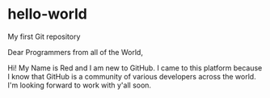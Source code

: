 # hello-world
My first Git repository

Dear Programmers from all of the World,

Hi! My Name is Red and I am new to GitHub. I came to this platform because I know that GitHub is a community of various developers across the world. I'm looking forward to work with y'all soon.
